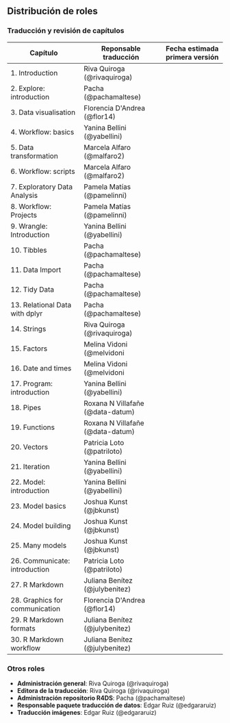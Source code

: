 ## Distribución de roles

### Traducción y revisión de capítulos

| Capítulo | Reponsable traducción | Fecha estimada primera versión |
|----------|-----------------------| -----------------------|
| 1. Introduction | Riva Quiroga (@rivaquiroga) |
| 2. Explore: introduction | Pacha (@pachamaltese) |
| 3. Data visualisation | Florencia D'Andrea (@flor14) |
| 4. Workflow: basics | Yanina Bellini (@yabellini) |
| 5. Data transformation | Marcela Alfaro (@malfaro2) |
| 6. Workflow: scripts | Marcela Alfaro (@malfaro2) |
| 7. Exploratory Data Analysis | Pamela Matías (@pamelinni) |
| 8. Workflow: Projects | Pamela Matías (@pamelinni) |
| 9. Wrangle: Introduction | Yanina Bellini (@yabellini) |
| 10. Tibbles | Pacha (@pachamaltese) |
| 11. Data Import | Pacha (@pachamaltese) |
| 12. Tidy Data | Pacha (@pachamaltese) |
| 13. Relational Data with dplyr | Pacha (@pachamaltese) |
| 14. Strings | Riva Quiroga (@rivaquiroga) |
| 15. Factors | Melina Vidoni (@melvidoni |
| 16. Date and times | Melina Vidoni (@melvidoni |
| 17. Program: introduction | Yanina Bellini (@yabellini) |
| 18. Pipes | Roxana N Villafañe (@data-datum) |
| 19. Functions | Roxana N Villafañe (@data-datum)|
| 20. Vectors | Patricia Loto (@patriloto) |
| 21. Iteration | Yanina Bellini (@yabellini) |
| 22. Model: introduction | Yanina Bellini (@yabellini) |
| 23. Model basics | Joshua Kunst (@jbkunst) |
| 24. Model building | Joshua Kunst (@jbkunst) |
| 25. Many models | Joshua Kunst (@jbkunst) |
| 26. Communicate: introduction | Patricia Loto (@patriloto) |
| 27. R Markdown | Juliana Benítez (@julybenitez) |
| 28. Graphics for communication | Florencia D'Andrea (@flor14) |
| 29. R Markdown formats | Juliana Benítez (@julybenitez) |
| 30. R Markdown workflow | Juliana Benítez (@julybenitez) |

### Otros roles

* __Administración general__: Riva Quiroga (@rivaquiroga)
* __Editora de la traducción__: Riva Quiroga (@rivaquiroga)
* __Administración repositorio R4DS__: Pacha (@pachamaltese)
* __Responsable paquete traducción de datos__: Edgar Ruiz (@edgararuiz)
* __Traducción imágenes__: Edgar Ruiz (@edgararuiz)
